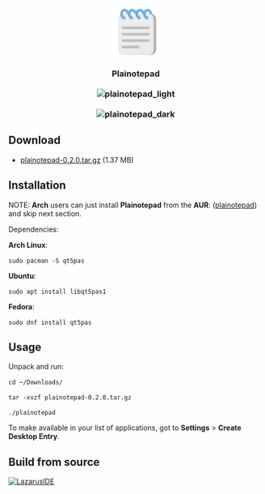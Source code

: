<h3 align="center">
    <img src="icons/plainotepad.svg" height="96" alt="plainotepad_icon"/>
    <br><br>
    Plainotepad
    <br><br>
    <img src="https://helltar.com/projects/plainotepad/screenshots/screenshot_25102022_195504.png" alt="plainotepad_light"/>
    <br><br>
    <img src="https://helltar.com/projects/plainotepad/screenshots/screenshot_25102022_195405.png" alt="plainotepad_dark"/>
</h3>


Download
--------

- [plainotepad-0.2.0.tar.gz](https://github.com/Helltar/plainotepad/releases/download/0.2.0/plainotepad-0.2.0.tar.gz) (1.37 MB)
 
Installation
------------

NOTE: **Arch** users can just install **Plainotepad** from the **AUR**: ([plainotepad](https://aur.archlinux.org/packages/plainotepad)) and skip next section.

Dependencies:

**Arch Linux**:

```
sudo pacman -S qt5pas
```

**Ubuntu**:

```
sudo apt install libqt5pas1
```

**Fedora**:

```
sudo dnf install qt5pas
```

Usage
-----

Unpack and run:

```
cd ~/Downloads/
```
```
tar -xvzf plainotepad-0.2.0.tar.gz
```
```
./plainotepad
```

To make available in your list of applications, got to **Settings** > **Create Desktop Entry**.

Build from source
-----------------

[![LazarusIDE](http://wiki.lazarus.freepascal.org/images/9/94/built_with_lazarus_logo.png)](http://www.lazarus-ide.org)
